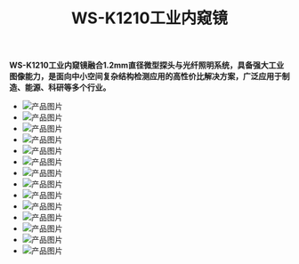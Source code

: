﻿---
title: "WS-K1210工业内窥镜"
summary: 1.2mm直径探头搭载工业级光学系统，适用于中小型空间检测任务
primary_category: "电子内窥镜"
secondary_category: "工业视频内窥镜"
model: "WS-K1210"
series: "K系列"
supplier: "深圳市微视光电科技有限公司"
published: 2025-01-01T12:00:00+08:00
gallery:
  - image: "/images/products/K-series/K-main.jpg"
    alt: "主图"
    is_main: true
  - image: "/images/products/K-series/K-1.jpg"
    alt: "工业内窥镜副图1"
  - image: "/images/products/K-series/K-2.jpg"
    alt: "工业内窥镜副图2"
  - image: "/images/products/K-series/KX-3.jpg"
    alt: "工业内窥镜副图3"
  - image: "/images/products/K-series/KX-4.jpg"
    alt: "工业内窥镜副图4"
parameters:
  - name: "主机屏幕"
    value: "6英寸"
  - name: "待机时长"
    value: "8小时"
  - name: "探头直径"
    value: "1.2mm"
  - name: "像素"
    value: "16万"
  - name: "景深"
    value: "5mm~80mm"
  - name: "视场角"
    value: "120度"
  - name: "视向"
    value: "直视"
  - name: "光源"
    value: "光纤光源"
  - name: "导向"
    value: "无导向"
  - name: "管线材质"
    value: "合金弹簧软管"
  - name: "防护等级"
    value: "IP67"
  - name: "工作温度"
    value: "-20~70"
application_scenarios: |
  ## 微型空间与复杂结构检测利器

  ### 精密制造设备检修
  - 小型仪器组件裂纹与磨损可视化
  - 检测模具通道与微型齿轮组
  - 适配高密度结构的清晰图像获取

  ![精密制造检测](/images/application/electric-1.jpg)

  ### 航空与电力维护领域
  - 航空接插件与电缆布线检查
  - 动力系统内部结构查看
  - 发电机及开关设备探测

  ![航空检测](/images/application/air-1.jpg)

  ### 医疗研发与非破坏性检测
  - 医疗器械原型结构查看
  - 实验设备封闭腔体观察
  - 精细结构的无损排查

  ![医疗设备检测](/images/application/pipe-1.jpg)

  ### 核心优势
  - 小直径1.2mm，突破常规检测盲区
  - 高清成像系统，图像细节丰富
  - 工业级抗干扰结构，适应多种环境
  - 结构紧凑，操控灵活
data_download:
  - file_title: "技术参数文档"
    file_path: "/uploads/products/1750727651704_HJææ¯åæ°.pdf"
related_products:
  - "product-93430电子内窥镜-2792"
  - "product-93430电子内窥镜-2800"
  - "sample-product-3"
---

**WS-K1210工业内窥镜融合1.2mm直径微型探头与光纤照明系统，具备强大工业图像能力，是面向中小空间复杂结构检测应用的高性价比解决方案，广泛应用于制造、能源、科研等多个行业。**

- ![产品图片](/images/products/K-series/KX-1.jpg)
- ![产品图片](/images/products/K-series/KX-2.jpg)
- ![产品图片](/images/products/K-series/KX-3.jpg)
- ![产品图片](/images/products/K-series/KX-4.jpg)
- ![产品图片](/images/products/K-series/KX-5.jpg)
- ![产品图片](/images/products/K-series/KX-6.jpg)
- ![产品图片](/images/products/K-series/KX-7.jpg)
- ![产品图片](/images/products/K-series/KX-8.jpg)
- ![产品图片](/images/products/K-series/KX-9.jpg)
- ![产品图片](/images/products/K-series/KX-10.jpg)
- ![产品图片](/images/products/K-series/KX-11.jpg)
- ![产品图片](/images/products/K-series/KX-12.jpg)
- ![产品图片](/images/products/K-series/KX-13.jpg)
- ![产品图片](/images/products/K-series/KX-14.jpg)
